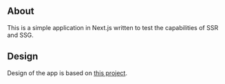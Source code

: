 ## About

This is a simple application in Next.js written to test the capabilities of SSR and SSG.

## Design

Design of the app is based on [this project](https://dribbble.com/shots/18070219-Cuacane-Dashboard).